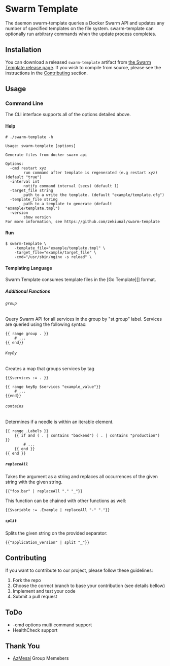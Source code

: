 Swarm Template
===============

The daemon swarm-template queries a Docker Swarm API and updates any number of specified templates on the file system.
swarm-template can optionally run arbitrary commands when the update process completes.

Installation
------------

You can download a released `swarm-template` artifact from
 [the Swarm Template release page](https://github.com/zekiunal/swarm-template/releases/). If you wish to compile from source,
please see the instructions in the [Contributing](#contributing) section.

Usage
-----

### Command Line
The CLI interface supports all of the options detailed above.

#### Help

```shell
# ./swarm-template -h

Usage: swarm-template [options]

Generate files from docker swarm api

Options:
  -cmd restart xyz
        run command after template is regenerated (e.g restart xyz) (default "true")
  -interval int
        notify command interval (secs) (default 1)
  -target_file string
        path to a write the template. (default "example/template.cfg")
  -template_file string
        path to a template to generate (default "example/template.tmpl")
  -version
        show version
For more information, see https://github.com/zekiunal/swarm-template

```

#### Run 

```shell
$ swarm-template \
    -template_file="example/template.tmpl" \
    -target_file="example/target_file" \
    -cmd="/usr/sbin/nginx -s reload" \
```

#### Templating Language
Swarm Template consumes template files in the [Go Template][] format.

##### Additional Functions

###### `group`
Query Swarm API for all services in the group by "st.group" label. Services are queried using the following syntax:

```liquid
{{ range group . }}
    # ...
{{ end}}
```

###### `KeyBy`

Creates a map that groups services by tag

```liquid
{{$services := . }}

{{ range keyBy $services "example_value"}}
    # ...
{{end}}
```

###### `contains`
Determines if a needle is within an iterable element.

```liquid
{{ range .Labels }}
    {{ if and ( . | contains "backend") ( . | contains "production") }}
        # ...
    {{ end }}
{{ end }}
```

##### `replaceAll`
Takes the argument as a string and replaces all occurrences of the given string with the given string.

```liquid
{{"foo.bar" | replaceAll "." "_"}}
```

This function can be chained with other functions as well:

```liquid
{{$variable := .Example | replaceAll "-" "."}}
```

##### `split`
Splits the given string on the provided separator:

```liquid
{{"application_version" | split "_"}}
```

Contributing
------------

If you want to contribute to our project, please follow these guidelines:

1. Fork the repo
2. Choose the correct branch to base your contribution (see details bellow)
3. Implement and test your code
4. Submit a pull request

ToDo
------------
 * -cmd options multi command support
 * HealthCheck support
 
Thank You
------------
 
 * [AzMesai](http://azmesai.net/) Group Memebers
 
 